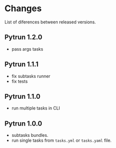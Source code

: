 # Changes

List of diferences between released versions.

## Pytrun 1.2.0

- pass args tasks

## Pytrun 1.1.1

- fix subtasks runner
- fix tests

## Pytrun 1.1.0

- run multiple tasks in CLI

## Pytrun 1.0.0

- subtasks bundles.
- run single tasks from `tasks.yml` or `tasks.yaml` file.